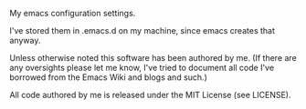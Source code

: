 My emacs configuration settings.  

I've stored them in .emacs.d on my machine, since emacs creates that anyway.  

Unless otherwise noted this software has been authored by me.  (If
there are any oversights please let me know, I've tried to document
all code I've borrowed from the Emacs Wiki and blogs and such.)

All code authored by me is released under the MIT License (see LICENSE).
